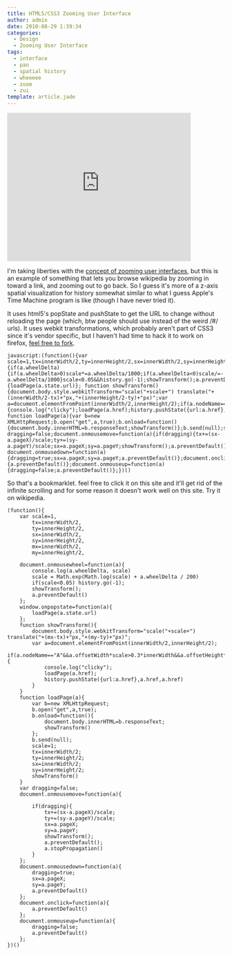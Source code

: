 ```yaml
---
title: HTML5/CSS3 Zooming User Interface
author: admin
date: 2010-08-29 1:39:34
categories:
  - Design
  - Zooming User Interface
tags: 
  - interface
  - pan
  - spatial history
  - wheeeee
  - zoom
  - zui
template: article.jade
---
```


<object style="height: 344px; width: 425px;" classid="clsid:d27cdb6e-ae6d-11cf-96b8-444553540000" width="100" height="100" codebase="http://download.macromedia.com/pub/shockwave/cabs/flash/swflash.cab#version=6,0,40,0"><param name="allowFullScreen" value="true" /><param name="allowScriptAccess" value="always" /><param name="src" value="http://www.youtube.com/v/Zus6yre73Qc?version=3" /><param name="allowfullscreen" value="true" /><embed style="height: 344px; width: 425px;" type="application/x-shockwave-flash" width="100" height="100" src="http://www.youtube.com/v/Zus6yre73Qc?version=3" allowscriptaccess="always" allowfullscreen="true"></embed></object>

I'm taking liberties with the [concept of zooming user interfaces](http://en.wikipedia.org/wiki/Zooming_user_interface), but this is an example of something that lets you browse wikipedia by zooming in toward a link, and zooming out to go back. So I guess it's more of a z-axis spatial visualization for history somewhat similar to what I guess Apple's Time Machine program is like (though I have never tried it).

It uses html5's popState and pushState to get the URL to change without reloading the page (which, btw people should use instead of the weird /#/ urls). It uses webkit transformations, which probably aren't part of CSS3 since it's vendor specific, but I haven't had time to hack it to work on firefox, [feel free to fork](http://github.com/antimatter15/zui/blob/master/zui.js).

	javascript:(function(){var scale=1,tx=innerWidth/2,ty=innerHeight/2,sx=innerWidth/2,sy=innerHeight/2;document.onmousewheel=function(a){if(a.wheelDelta){if(a.wheelDelta>0)scale*=a.wheelDelta/1000;if(a.wheelDelta<0)scale/=-a.wheelDelta/1000}scale<0.05&&history.go(-1);showTransform();a.preventDefault()};window.onpopstate=function(a){loadPage(a.state.url)}; function showTransform(){document.body.style.webkitTransform="scale("+scale+") translate("+(innerWidth/2-tx)+"px,"+(innerHeight/2-ty)+"px)";var a=document.elementFromPoint(innerWidth/2,innerHeight/2);if(a.nodeName=="A"&&a.offsetWidth*scale>0.3*innerWidth&&a.offsetHeight*scale>0.3*innerHeight){console.log("clicky");loadPage(a.href);history.pushState({url:a.href},a.href,a.href)}} function loadPage(a){var b=new XMLHttpRequest;b.open("get",a,true);b.onload=function(){document.body.innerHTML=b.responseText;showTransform()};b.send(null);scale=1;tx=innerWidth/2;ty=innerHeight/2;sx=innerWidth/2;sy=innerHeight/2;showTransform()}var dragging=false;document.onmousemove=function(a){if(dragging){tx+=(sx-a.pageX)/scale;ty+=(sy-a.pageY)/scale;sx=a.pageX;sy=a.pageY;showTransform();a.preventDefault();a.stopPropagation()}}; document.onmousedown=function(a){dragging=true;sx=a.pageX;sy=a.pageY;a.preventDefault()};document.onclick=function(a){a.preventDefault()};document.onmouseup=function(a){dragging=false;a.preventDefault()};})()

So that's a bookmarklet. feel free to click it on this site and it'll get rid of the infinite scrolling and for some reason it doesn't work well on this site. Try it on wikipedia.


	(function(){
		var scale=1,
			tx=innerWidth/2,
			ty=innerHeight/2,
			sx=innerWidth/2,
			sy=innerHeight/2,
			mx=innerWidth/2,
			my=innerHeight/2,

		document.onmousewheel=function(a){
			console.log(a.wheelDelta, scale)
			scale = Math.exp(Math.log(scale) + a.wheelDelta / 200)
			if(scale<0.05) history.go(-1);
			showTransform();
			a.preventDefault()
		};
		window.onpopstate=function(a){
			loadPage(a.state.url)
		};
		function showTransform(){
			document.body.style.webkitTransform="scale("+scale+") translate("+(mx-tx)+"px,"+(my-ty)+"px)";
			var a=document.elementFromPoint(innerWidth/2,innerHeight/2);
			if(a.nodeName=="A"&&a.offsetWidth*scale>0.3*innerWidth&&a.offsetHeight*scale>0.3*innerHeight){
				console.log("clicky");
				loadPage(a.href);
				history.pushState({url:a.href},a.href,a.href)
			}
		} 
		function loadPage(a){
			var b=new XMLHttpRequest;
			b.open("get",a,true);
			b.onload=function(){
				document.body.innerHTML=b.responseText;
				showTransform()
			};
			b.send(null);
			scale=1;
			tx=innerWidth/2;
			ty=innerHeight/2;
			sx=innerWidth/2;
			sy=innerHeight/2;
			showTransform()
		}
		var dragging=false;
		document.onmousemove=function(a){
			
			if(dragging){
				tx+=(sx-a.pageX)/scale;
				ty+=(sy-a.pageY)/scale;
				sx=a.pageX;
				sy=a.pageY;
				showTransform();
				a.preventDefault();
				a.stopPropagation()
			}
		}; 
		document.onmousedown=function(a){
			dragging=true;
			sx=a.pageX;
			sy=a.pageY;
			a.preventDefault()
		};
		document.onclick=function(a){
			a.preventDefault()
		};
		document.onmouseup=function(a){
			dragging=false;
			a.preventDefault()
		};
	})()